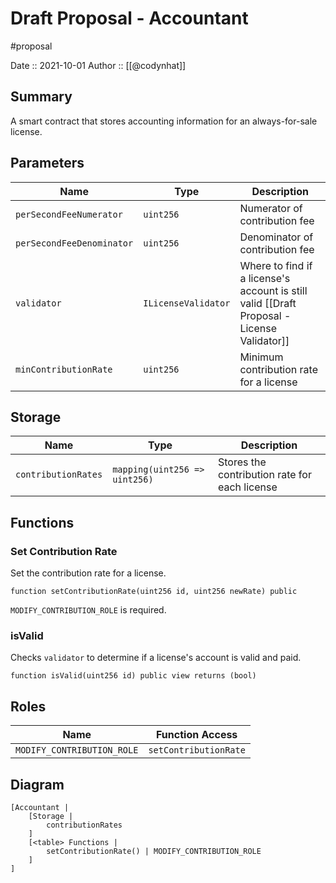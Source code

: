 # Draft Proposal - Accountant
#proposal

Date :: 2021-10-01
Author :: [[@codynhat]]

## Summary
A smart contract that stores accounting information for an always-for-sale license.

## Parameters
| Name                      | Type                | Description                                                                                |
| ------------------------- | ------------------- | ------------------------------------------------------------------------------------------ |
| `perSecondFeeNumerator`   | `uint256`           | Numerator of contribution fee                                                              |
| `perSecondFeeDenominator` | `uint256`           | Denominator of contribution fee                                                            |
| `validator`               | `ILicenseValidator` | Where to find if a license's account is still valid [[Draft Proposal - License Validator]] |
| `minContributionRate`     | `uint256`           | Minimum contribution rate for a license                                                    |

## Storage
| Name                | Type                          | Description                                   |
| ------------------- | ----------------------------- | --------------------------------------------- |
| `contributionRates` | `mapping(uint256 => uint256)` | Stores the contribution rate for each license | 

## Functions

### Set Contribution Rate
Set the contribution rate for a license.

```
function setContributionRate(uint256 id, uint256 newRate) public
```

`MODIFY_CONTRIBUTION_ROLE` is required.


### isValid
Checks `validator` to determine if a license's account is valid and paid.

```
function isValid(uint256 id) public view returns (bool)
```

## Roles
| Name                       | Function Access       |
| -------------------------- | --------------------- |
| `MODIFY_CONTRIBUTION_ROLE` | `setContributionRate` |

## Diagram
```nomnoml
[Accountant | 
	[Storage |
		contributionRates
	]
	[<table> Functions |
		setContributionRate() | MODIFY_CONTRIBUTION_ROLE
	]
]
```